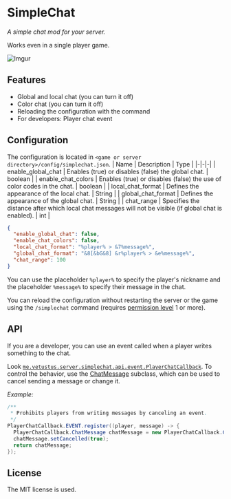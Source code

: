 # SimpleChat
_A simple chat mod for your server._

Works even in a single player game.

![Imgur](https://i.imgur.com/orpafbR.jpg)
## Features
- Global and local chat (you can turn it off)
- Color chat (you can turn it off)
- Reloading the configuration with the command
- For developers: Player chat event

## Configuration
The configuration is located in `<game or server directory>/config/simplechat.json`.
| Name | Description | Type |
|-|-|-|
| enable_global_chat | Enables (true) or disables (false) the global chat. | boolean |
| enable_chat_colors | Enables (true) or disables (false) the use of color codes in the chat. | boolean |
| local_chat_format | Defines the appearance of the local chat. | String |
| global_chat_format | Defines the appearance of the global chat. | String |
| chat_range | Specifies the distance after which local chat messages will not be visible (if global chat is enabled). | int |

```json
{
  "enable_global_chat": false,
  "enable_chat_colors": false,
  "local_chat_format": "%player% > &7%message%",
  "global_chat_format": "&8[&bG&8] &r%player% > &e%message%",
  "chat_range": 100
}
```
You can use the placeholder `%player%` to specify the player's nickname and the placeholder `%message%` to specify their message in the chat.

You can reload the configuration without restarting the server or the game using the `/simplechat` command (requires [permission level](https://minecraft.fandom.com/wiki/Server.properties#op-permission-level) 1 or more).

## API
If you are a developer, you can use an event called when a player writes something to the chat.

Look [`me.vetustus.server.simplechat.api.event.PlayerChatCallback`](src/main/java/me/vetustus/server/simplechat/api/event/PlayerChatCallback.java). 
To control the behavior, use the [ChatMessage](src/main/java/me/vetustus/server/simplechat/api/event/PlayerChatCallback.java#L47) subclass, which can be used to cancel sending a message or change it.

*Example:*
```java
/**
 * Prohibits players from writing messages by canceling an event.
 */
PlayerChatCallback.EVENT.register((player, message) -> {
  PlayerChatCallback.ChatMessage chatMessage = new PlayerChatCallback.ChatMessage(player, message);
  chatMessage.setCancelled(true);
  return chatMessage;
});
```
## License
The MIT license is used.
